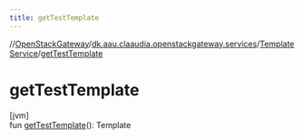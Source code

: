 ```yaml
---
title: getTestTemplate
---
```

//[OpenStackGateway](../../../index.html)/[dk.aau.claaudia.openstackgateway.services](../index.html)/[TemplateService](index.html)/[getTestTemplate](get-test-template.html)



# getTestTemplate



[jvm]\
fun [getTestTemplate](get-test-template.html)(): Template




